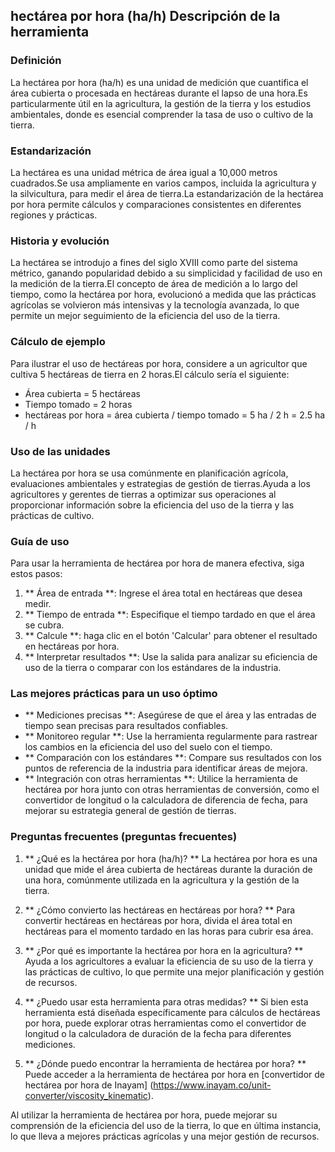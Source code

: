 ## hectárea por hora (ha/h) Descripción de la herramienta

### Definición
La hectárea por hora (ha/h) es una unidad de medición que cuantifica el área cubierta o procesada en hectáreas durante el lapso de una hora.Es particularmente útil en la agricultura, la gestión de la tierra y los estudios ambientales, donde es esencial comprender la tasa de uso o cultivo de la tierra.

### Estandarización
La hectárea es una unidad métrica de área igual a 10,000 metros cuadrados.Se usa ampliamente en varios campos, incluida la agricultura y la silvicultura, para medir el área de tierra.La estandarización de la hectárea por hora permite cálculos y comparaciones consistentes en diferentes regiones y prácticas.

### Historia y evolución
La hectárea se introdujo a fines del siglo XVIII como parte del sistema métrico, ganando popularidad debido a su simplicidad y facilidad de uso en la medición de la tierra.El concepto de área de medición a lo largo del tiempo, como la hectárea por hora, evolucionó a medida que las prácticas agrícolas se volvieron más intensivas y la tecnología avanzada, lo que permite un mejor seguimiento de la eficiencia del uso de la tierra.

### Cálculo de ejemplo
Para ilustrar el uso de hectáreas por hora, considere a un agricultor que cultiva 5 hectáreas de tierra en 2 horas.El cálculo sería el siguiente:
- Área cubierta = 5 hectáreas
- Tiempo tomado = 2 horas
- hectáreas por hora = área cubierta / tiempo tomado = 5 ha / 2 h = 2.5 ha / h

### Uso de las unidades
La hectárea por hora se usa comúnmente en planificación agrícola, evaluaciones ambientales y estrategias de gestión de tierras.Ayuda a los agricultores y gerentes de tierras a optimizar sus operaciones al proporcionar información sobre la eficiencia del uso de la tierra y las prácticas de cultivo.

### Guía de uso
Para usar la herramienta de hectárea por hora de manera efectiva, siga estos pasos:
1. ** Área de entrada **: Ingrese el área total en hectáreas que desea medir.
2. ** Tiempo de entrada **: Especifique el tiempo tardado en que el área se cubra.
3. ** Calcule **: haga clic en el botón 'Calcular' para obtener el resultado en hectáreas por hora.
4. ** Interpretar resultados **: Use la salida para analizar su eficiencia de uso de la tierra o comparar con los estándares de la industria.

### Las mejores prácticas para un uso óptimo
- ** Mediciones precisas **: Asegúrese de que el área y las entradas de tiempo sean precisas para resultados confiables.
- ** Monitoreo regular **: Use la herramienta regularmente para rastrear los cambios en la eficiencia del uso del suelo con el tiempo.
- ** Comparación con los estándares **: Compare sus resultados con los puntos de referencia de la industria para identificar áreas de mejora.
- ** Integración con otras herramientas **: Utilice la herramienta de hectárea por hora junto con otras herramientas de conversión, como el convertidor de longitud o la calculadora de diferencia de fecha, para mejorar su estrategia general de gestión de tierras.

### Preguntas frecuentes (preguntas frecuentes)

1. ** ¿Qué es la hectárea por hora (ha/h)? **
La hectárea por hora es una unidad que mide el área cubierta de hectáreas durante la duración de una hora, comúnmente utilizada en la agricultura y la gestión de la tierra.

2. ** ¿Cómo convierto las hectáreas en hectáreas por hora? **
Para convertir hectáreas en hectáreas por hora, divida el área total en hectáreas para el momento tardado en las horas para cubrir esa área.

3. ** ¿Por qué es importante la hectárea por hora en la agricultura? **
Ayuda a los agricultores a evaluar la eficiencia de su uso de la tierra y las prácticas de cultivo, lo que permite una mejor planificación y gestión de recursos.

4. ** ¿Puedo usar esta herramienta para otras medidas? **
Si bien esta herramienta está diseñada específicamente para cálculos de hectáreas por hora, puede explorar otras herramientas como el convertidor de longitud o la calculadora de duración de la fecha para diferentes mediciones.

5. ** ¿Dónde puedo encontrar la herramienta de hectárea por hora? **
Puede acceder a la herramienta de hectárea por hora en [convertidor de hectárea por hora de Inayam] (https://www.inayam.co/unit-converter/viscosity_kinematic).

Al utilizar la herramienta de hectárea por hora, puede mejorar su comprensión de la eficiencia del uso de la tierra, lo que en última instancia, lo que lleva a mejores prácticas agrícolas y una mejor gestión de recursos.